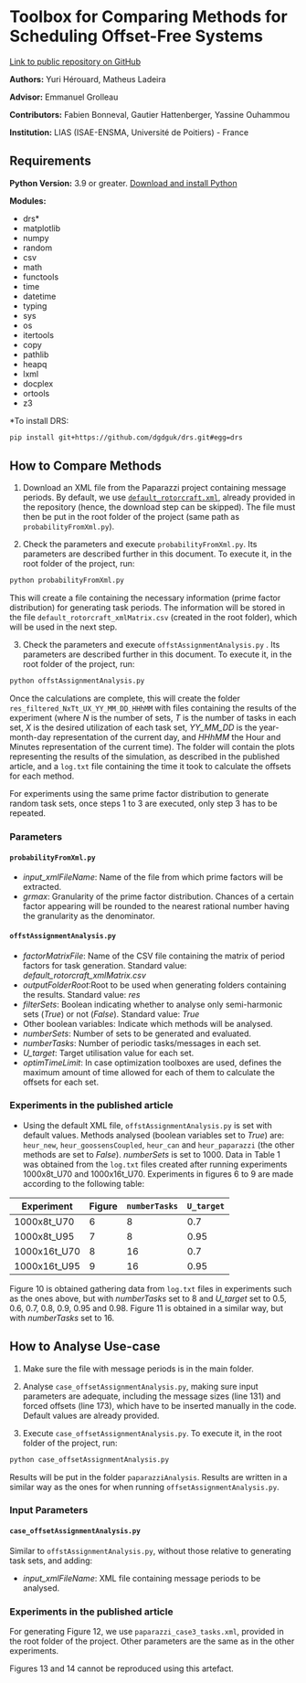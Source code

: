# Toolbox for Comparing Methods for Scheduling Offset-Free Systems

[Link to public repository on GitHub](https://github.com/lias-laboratory/gcdplus)

**Authors:** Yuri Hérouard, Matheus Ladeira

**Advisor:** Emmanuel Grolleau

**Contributors:** Fabien Bonneval, Gautier Hattenberger, Yassine Ouhammou

**Institution:** LIAS (ISAE-ENSMA, Université de Poitiers) - France


## Requirements

**Python Version:** 3.9 or greater. [Download and install Python](https://www.python.org/downloads/)

**Modules:** 

- drs*
- matplotlib
- numpy
- random
- csv
- math
- functools
- time
- datetime
- typing
- sys
- os
- itertools
- copy
- pathlib
- heapq
- lxml
- docplex
- ortools
- z3

*To install DRS:

```sh
pip install git+https://github.com/dgdguk/drs.git#egg=drs
```

## How to Compare Methods

1. Download an XML file from the Paparazzi project containing message periods. By default, we use [`default_rotorcraft.xml`](https://github.com/paparazzi/paparazzi/blob/master/conf/telemetry/default_rotorcraft.xml), already provided in the repository (hence, the download step can be skipped). The file must then be put in the root folder of the project (same path as `probabilityFromXml.py`).

2. Check the parameters and execute `probabilityFromXml.py`. Its parameters are described further in this document. To execute it, in the root folder of the project, run:

```sh
python probabilityFromXml.py
```

This will create a file containing the necessary information (prime factor distribution) for generating task periods. The information will be stored in the file `default_rotorcraft_xmlMatrix.csv` (created in the root folder), which will be used in the next step.

3. Check the parameters and execute `offstAssignmentAnalysis.py` . Its parameters are described further in this document. To execute it, in the root folder of the project, run:

```sh
python offstAssignmentAnalysis.py
```

Once the calculations are complete, this will create the folder `res_filtered_NxTt_UX_YY_MM_DD_HHhMM` with files containing the results of the experiment (where *N* is the number of sets, *T* is the number of tasks in each set, *X* is the desired utilization of each task set, *YY_MM_DD* is the year-month-day representation of the current day, and *HHhMM* the Hour and Minutes representation of the current time). The folder will contain the plots representing the results of the simulation, as described in the published article, and a `log.txt` file containing the time it took to calculate the offsets for each method.

For experiments using the same prime factor distribution to generate random task sets, once steps 1 to 3 are executed, only step 3 has to be repeated.

### Parameters

#### `probabilityFromXml.py`

- *input_xmlFileName*: Name of the file from which prime factors will be extracted.
- *grmax*: Granularity of the prime factor distribution. Chances of a certain factor appearing will be rounded to the nearest rational number having the granularity as the denominator.

#### `offstAssignmentAnalysis.py`

- *factorMatrixFile*: Name of the CSV file containing the matrix of period factors for task generation. Standard value: *default_rotorcraft_xmlMatrix.csv*
- *outputFolderRoot*:Root to be used when generating folders containing the results. Standard value: *res*
- *filterSets*: Boolean indicating whether to analyse only semi-harmonic sets (*True*) or not (*False*). Standard value: *True*
- Other boolean variables: Indicate which methods will be analysed.
- *numberSets*: Number of sets to be generated and evaluated.
- *numberTasks*: Number of periodic tasks/messages in each set.
- *U_target*: Target utilisation value for each set.
- *optimTimeLimit*: In case optimization toolboxes are used, defines the maximum amount of time allowed for each of them to calculate the offsets for each set.


### Experiments in the published article

- Using the default XML file, `offstAssignmentAnalysis.py` is set with default values. Methods analysed (boolean variables set to *True*) are: `heur_new`, `heur_goossensCoupled`, `heur_can` and `heur_paparazzi` (the other methods are set to *False*). *numberSets* is set to 1000.
Data in Table 1 was obtained from the `log.txt` files created after running experiments 1000x8t_U70 and 1000x16t_U70.
Experiments in figures 6 to 9 are made according to the following table:

**Experiment** | **Figure** | **`numberTasks`** | **`U_target`**
--- | --- | --- | ---
1000x8t_U70 | 6 | 8 | 0.7
1000x8t_U95 | 7 | 8 | 0.95
1000x16t_U70 | 8 | 16 | 0.7
1000x16t_U95 | 9 | 16 | 0.95

Figure 10 is obtained gathering data from `log.txt` files in experiments such as the ones above, but with *numberTasks* set to 8 and *U_target* set to 0.5, 0.6, 0.7, 0.8, 0.9, 0.95 and 0.98. Figure 11 is obtained in a
similar way, but with *numberTasks* set to 16.


## How to Analyse Use-case

1. Make sure the file with message periods is in the main folder.

1. Analyse `case_offsetAssignmentAnalysis.py`, making sure input parameters are adequate, including the message sizes (line 131) and forced offsets (line 173), which have to be inserted manually in the code. Default values are already provided.

1. Execute `case_offsetAssignmentAnalysis.py`. To execute it, in the root folder of the project, run:

```sh
python case_offsetAssignmentAnalysis.py
```

Results will be put in the folder `paparazziAnalysis`. Results are written in a similar way as the ones for when running `offsetAssignmentAnalysis.py`.

### Input Parameters

#### `case_offsetAssignmentAnalysis.py`

Similar to `offstAssignmentAnalysis.py`, without those relative to generating task sets, and adding:

- *input_xmlFileName*: XML file containing message periods to be analysed.

### Experiments in the published article

For generating Figure 12, we use `paparazzi_case3_tasks.xml`, provided in the root folder of the project. Other parameters are the same as in the other experiments.

Figures 13 and 14 cannot be reproduced using this artefact.